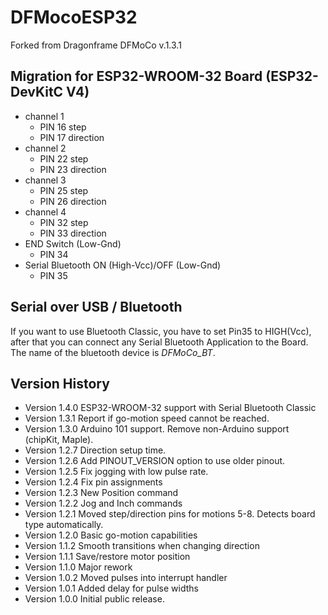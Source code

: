 # DFMocoESP32
Forked from Dragonframe DFMoCo v.1.3.1

## Migration for ESP32-WROOM-32 Board (ESP32-DevKitC V4)
- channel 1
  - PIN  16   step
  - PIN  17   direction
- channel 2
  - PIN  22   step
  - PIN  23   direction
- channel 3
  - PIN  25   step
  - PIN  26   direction
- channel 4
  - PIN  32   step
  - PIN  33   direction
- END Switch (Low-Gnd)
  - PIN  34
- Serial Bluetooth ON (High-Vcc)/OFF (Low-Gnd)
  - PIN  35
  
## Serial over USB / Bluetooth
If you want to use Bluetooth Classic, you have to set Pin35 to HIGH(Vcc), after that you can connect any Serial Bluetooth Application to the Board. The name of the bluetooth device is _DFMoCo_BT_.

## Version History
- Version 1.4.0 ESP32-WROOM-32 support with Serial Bluetooth Classic
- Version 1.3.1 Report if go-motion speed cannot be reached.
- Version 1.3.0 Arduino 101 support. Remove non-Arduino support (chipKit, Maple).
- Version 1.2.7 Direction setup time.
- Version 1.2.6 Add PINOUT_VERSION option to use older pinout.
- Version 1.2.5 Fix jogging with low pulse rate.
- Version 1.2.4 Fix pin assignments
- Version 1.2.3 New Position command
- Version 1.2.2 Jog and Inch commands
- Version 1.2.1 Moved step/direction pins for motions 5-8. Detects board type automatically.
- Version 1.2.0 Basic go-motion capabilities
- Version 1.1.2 Smooth transitions when changing direction
- Version 1.1.1 Save/restore motor position
- Version 1.1.0 Major rework 
- Version 1.0.2 Moved pulses into interrupt handler
- Version 1.0.1 Added delay for pulse widths  
- Version 1.0.0 Initial public release.
